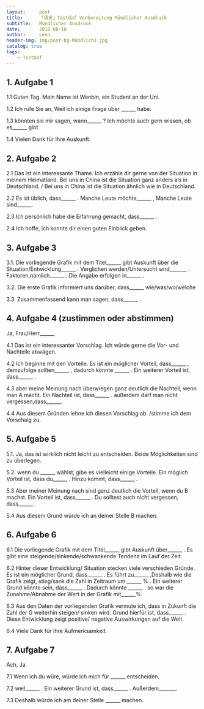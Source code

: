 ```yaml
---
layout:     post
title:      「语言」Testdaf Vorbereitung Mündlicher Ausdruck
subtitle:   Mündlicher Ausdruck
date:       2018-08-18
author:     Leon
header-img: img/post-bg-Mündlich1.jpg
catalog: true
tags:
    - TestDaf
---
```



## 1. Aufgabe 1

1.1 Guten Tag. Mein Name ist Wenbin, ein Student an der Uni. 

1.2 Ich rufe Sie an, Weil ich einige Frage über ______ habe.

1.3 könnten sie mir sagen, wann______ ? Ich möchte auch gern wissen, ob es______ gibt.

1.4 Vielen Dank für Ihre Auskunft.
## 2. Aufgabe 2

2.1 Das ist ein interessante Thame. Ich erzähle dir gerne von der Situation in meinem Heimatland. Bei uns in China ist die Situation ganz anders als in Deutschland. / Bei uns in China ist die Situation ähnlich wie in Deutschland.

2.2 Es ist üblich, dass______ . Manche Leute möchte______ , Manche Leute sind______.

2.3 Ich persönlich habe die Erfahrung gemacht, dass______ .

2.4 Ich hoffe, ich konnte dir einen guten Einblick geben.


## 3. Aufgabe 3
3.1. Die vorliegende Grafik mit dem Titel______ gibt Auskunft über die Situation/Entwicklung______ . Verglichen werden/Untersucht wird_______ . Faktoren,nämlich______ . Die Angabe erfolgen in______ .

3.2. Die erste Grafik informiert uns darüber, dass______ wie/was/wo/welche
 
3.3. Zusammenfassend kann man sagen, dass______ .

## 4. Aufgabe 4 (zustimmen oder abstimmen)
Ja, Frau/Herr______

4.1 Das ist ein interessanter Vorschlag. Ich würde gerne die Vor- und Nachteile abwägen.

4.2 Ich beginne mit den Vorteile.
Es ist ein möglicher Vorteil, dass______ , demzufolge sollten______ , dadurch könnte ______ . Ein weiterer Vorteil ist, dass______ .

4.3 aber meine Meinung nach überwiegen ganz deutlich die Nachteil, wenn man A macht. Ein Nachteil ist, dass______ . außerdem darf man nicht vergessen,dass______.

4.4 Aus diesem Gründen lehne ich diesen Vorschlag ab. /stimme ich dem Vorschalg zu.


## 5. Aufgabe 5
5.1. Ja, das ist wirklich nicht leicht zu entscheiden. Beide Möglichkeiten sind zu überlegen.

5.2. wenn du ______ wählst, gibe es vielleicht einige Vorteile.
Ein möglich Vorteil ist, dass du______ .
Hinzu kommt, dass______ .

5.3 Aber meiner Meinung nach sind ganz deutlich die Vorteil, wenn du B machst.
Ein Vorteil ist, dass______ .
Du solltest auch nicht vergessen, dass______ .

5.4 Aus diesem Grund würde ich an deiner Stelle B machen.


## 6. Aufgabe 6
6.1 Die vorliegende Grafik mit dem Titel______ gibt Auskunft über______ .
Es gibt eine steigende/sinkende/schwankende Tendenz im Lauf der Zeit.

6.2 Hinter dieser Entwicklung/ Situation stecken viele verschieden Gründe.
Es ist ein möglicher Grund, dass______ . Es führt zu______ ,Deshalb wie die Grafik zeigt, stieg/sank die Zahl in Zeitraum um ______ % .
Ein weiterer Grund könnte sein, dass______ . Dadurch könnte ______ . so war die Zunahme/Abnahme der Wert in der Grafik mit______%.

6.3 Aus den Daten der vorliegenden Grafik vermute ich, dass in Zukunft die Zahl der G weiterhin steigen/ sinken wird. Grund hierfür ist, dass______ . Diese Entwicklung zeigt positive/ negative Auswirkungen auf die Welt.

6.4 Viele Dank für Ihre Aufmerksamkeit.

## 7. Aufgabe 7
Ach, Ja

7.1 Wenn ich du würe, würde ich mich für ______ entscheiden.

7.2 weil______ . Ein weiterer Grund ist, dass______ . Außerdem_______.

7.3 Deshalb würde ich am deiner Stelle ______ machen.
